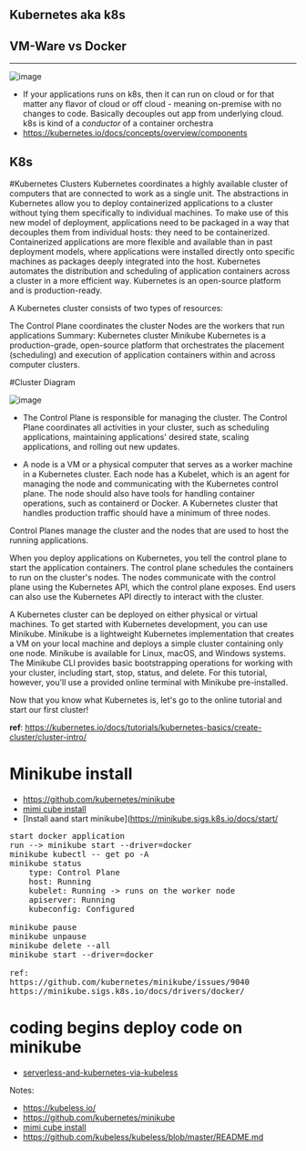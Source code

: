 Kubernetes aka k8s
----------------------------

VM-Ware vs Docker
-------------------
-------------------
![image](https://user-images.githubusercontent.com/52529498/129439177-542d37b7-75b9-4823-a276-9df80b56ccd7.png)

- If your applications runs on k8s,  then it can run on cloud or for that matter any flavor of cloud or off cloud - meaning on-premise with no changes to code.
Basically decouples out app from underlying cloud. k8s is kind of a *conductor* of a container orchestra
- https://kubernetes.io/docs/concepts/overview/components


K8s
----------------------

#Kubernetes Clusters
Kubernetes coordinates a highly available cluster of computers that are connected to work as a single unit. The abstractions in Kubernetes allow you to deploy containerized applications to a cluster without tying them specifically to individual machines. To make use of this new model of deployment, applications need to be packaged in a way that decouples them from individual hosts: they need to be containerized. Containerized applications are more flexible and available than in past deployment models, where applications were installed directly onto specific machines as packages deeply integrated into the host. Kubernetes automates the distribution and scheduling of application containers across a cluster in a more efficient way. Kubernetes is an open-source platform and is production-ready.

A Kubernetes cluster consists of two types of resources:

The Control Plane coordinates the cluster
Nodes are the workers that run applications
Summary:
Kubernetes cluster
Minikube
Kubernetes is a production-grade, open-source platform that orchestrates the placement (scheduling) and execution of application containers within and across computer clusters.


#Cluster Diagram

![image](https://user-images.githubusercontent.com/52529498/129478836-6ed6c799-dfdd-4d3a-8460-72f2e93f0b63.png)


- The Control Plane is responsible for managing the cluster. The Control Plane coordinates all activities in your cluster, such as scheduling applications, maintaining applications' desired state, scaling applications, and rolling out new updates.

- A node is a VM or a physical computer that serves as a worker machine in a Kubernetes cluster. Each node has a Kubelet, which is an agent for managing the node and communicating with the Kubernetes control plane. The node should also have tools for handling container operations, such as containerd or Docker. A Kubernetes cluster that handles production traffic should have a minimum of three nodes.

Control Planes manage the cluster and the nodes that are used to host the running applications.

When you deploy applications on Kubernetes, you tell the control plane to start the application containers. The control plane schedules the containers to run on the cluster's nodes. The nodes communicate with the control plane using the Kubernetes API, which the control plane exposes. End users can also use the Kubernetes API directly to interact with the cluster.

A Kubernetes cluster can be deployed on either physical or virtual machines. To get started with Kubernetes development, you can use Minikube. Minikube is a lightweight Kubernetes implementation that creates a VM on your local machine and deploys a simple cluster containing only one node. Minikube is available for Linux, macOS, and Windows systems. The Minikube CLI provides basic bootstrapping operations for working with your cluster, including start, stop, status, and delete. For this tutorial, however, you'll use a provided online terminal with Minikube pre-installed.

Now that you know what Kubernetes is, let's go to the online tutorial and start our first cluster!

**ref**: https://kubernetes.io/docs/tutorials/kubernetes-basics/create-cluster/cluster-intro/

# Minikube install
- https://github.com/kubernetes/minikube
- [mimi cube install](https://minikube.sigs.k8s.io/docs/start/)  
- [Install aand start minikube](https://minikube.sigs.k8s.io/docs/start/
<pre>
start docker application
run --> minikube start --driver=docker
minikube kubectl -- get po -A
minikube status
    type: Control Plane
    host: Running
    kubelet: Running -> runs on the worker node
    apiserver: Running
    kubeconfig: Configured

minikube pause
minikube unpause
minikube delete --all
minikube start --driver=docker

ref:
https://github.com/kubernetes/minikube/issues/9040
https://minikube.sigs.k8s.io/docs/drivers/docker/
</pre>


# coding begins deploy code on minikube
- [serverless-and-kubernetes-via-kubeless](https://www.serverless.com/blog/serverless-and-kubernetes-via-kubeless)



Notes:
- https://kubeless.io/
- https://github.com/kubernetes/minikube 
- [mimi cube install](https://minikube.sigs.k8s.io/docs/start/)  
- https://github.com/kubeless/kubeless/blob/master/README.md
